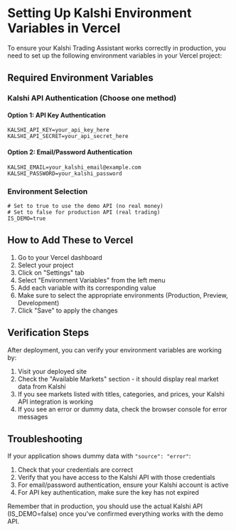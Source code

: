 # Setting Up Kalshi Environment Variables in Vercel

To ensure your Kalshi Trading Assistant works correctly in production, you need to set up the following environment variables in your Vercel project:

## Required Environment Variables

### Kalshi API Authentication (Choose one method)

#### Option 1: API Key Authentication
```
KALSHI_API_KEY=your_api_key_here
KALSHI_API_SECRET=your_api_secret_here
```

#### Option 2: Email/Password Authentication
```
KALSHI_EMAIL=your_kalshi_email@example.com
KALSHI_PASSWORD=your_kalshi_password
```

### Environment Selection
```
# Set to true to use the demo API (no real money)
# Set to false for production API (real trading)
IS_DEMO=true
```

## How to Add These to Vercel

1. Go to your Vercel dashboard
2. Select your project
3. Click on "Settings" tab
4. Select "Environment Variables" from the left menu
5. Add each variable with its corresponding value
6. Make sure to select the appropriate environments (Production, Preview, Development)
7. Click "Save" to apply the changes

## Verification Steps

After deployment, you can verify your environment variables are working by:

1. Visit your deployed site
2. Check the "Available Markets" section - it should display real market data from Kalshi
3. If you see markets listed with titles, categories, and prices, your Kalshi API integration is working
4. If you see an error or dummy data, check the browser console for error messages

## Troubleshooting

If your application shows dummy data with `"source": "error"`:

1. Check that your credentials are correct
2. Verify that you have access to the Kalshi API with those credentials
3. For email/password authentication, ensure your Kalshi account is active
4. For API key authentication, make sure the key has not expired

Remember that in production, you should use the actual Kalshi API (IS_DEMO=false) once you've confirmed everything works with the demo API. 